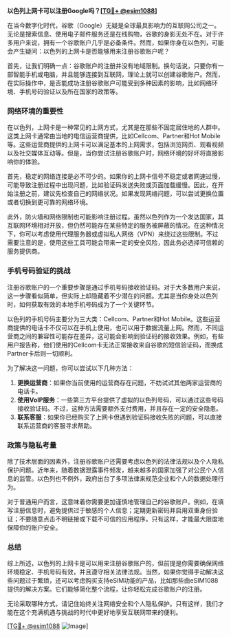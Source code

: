 **以色列上网卡可以注册Google吗？[[TG💪+ @esim1088](https://t.me/s/esim1088)]**

在当今数字化时代，谷歌（Google）无疑是全球最具影响力的互联网公司之一。无论是搜索信息、使用电子邮件服务还是在线购物，谷歌的身影无处不在。对于许多用户来说，拥有一个谷歌账户几乎是必备条件。然而，如果你身在以色列，可能会产生疑问：以色列的上网卡是否能够用来注册谷歌账户呢？

首先，让我们明确一点：谷歌账户的注册并没有地域限制。换句话说，只要你有一部智能手机或电脑，并且能够连接到互联网，理论上就可以创建谷歌账户。然而，在实际操作中，是否能成功注册谷歌账户可能受到多种因素的影响，比如网络环境、手机号码验证以及所在国家的政策等。

### 网络环境的重要性

在以色列，上网卡是一种常见的上网方式，尤其是在那些不固定居住地的人群中。这类上网卡通常由当地的电信运营商提供，比如Cellcom、Partner和Hot Mobile等。这些运营商提供的上网卡可以满足基本的上网需求，包括浏览网页、观看视频以及社交媒体互动等。但是，当你尝试注册谷歌账户时，网络环境的好坏将直接影响你的体验。

首先，稳定的网络连接是必不可少的。如果你的上网卡信号不稳定或者网速过慢，可能导致注册过程中出现问题，比如验证码发送失败或页面加载缓慢。因此，在开始注册之前，建议先检查自己的网络状况。如果发现网络问题，可以尝试更换位置或者切换到更可靠的网络环境。

此外，防火墙和网络限制也可能影响注册过程。虽然以色列作为一个发达国家，其互联网环境相对开放，但仍然可能存在某些特定的服务被屏蔽的情况。在这种情况下，你可以考虑使用代理服务器或虚拟私人网络（VPN）来绕过这些限制。不过需要注意的是，使用这些工具可能会带来一定的安全风险，因此务必选择可信赖的服务提供商。

### 手机号码验证的挑战

注册谷歌账户的一个重要步骤是通过手机号码接收验证码。对于大多数用户来说，这一步骤看似简单，但实际上却隐藏着不少潜在的问题。尤其是当你身处以色列时，如何获取有效的本地手机号码成为了一个关键环节。

以色列的手机号码主要分为三大类：Cellcom、Partner和Hot Mobile。这些运营商提供的电话卡不仅可以在手机上使用，也可以用于数据流量上网。然而，不同运营商之间的兼容性可能存在差异，这可能会影响到验证码的接收效果。例如，有些用户报告称，他们使用的Cellcom卡无法正常接收来自谷歌的短信验证码，而换成Partner卡后则一切顺利。

为了解决这一问题，你可以尝试以下几种方法：

1. **更换运营商**：如果你当前使用的运营商存在问题，不妨试试其他两家运营商的电话卡。
2. **使用VoIP服务**：一些第三方平台提供了虚拟的以色列号码，可以通过这些号码接收验证码。不过，这种方法需要额外支付费用，并且存在一定的安全隐患。
3. **联系客服**：如果你已经购买了上网卡但遇到验证码接收失败的问题，可以直接联系运营商的客服寻求帮助。

### 政策与隐私考量

除了技术层面的因素外，注册谷歌账户还需要考虑以色列的法律法规以及个人隐私保护问题。近年来，随着数据泄露事件频发，越来越多的国家加强了对公民个人信息的监管。以色列也不例外，政府出台了多项法律来规范企业和个人的数据处理行为。

对于普通用户而言，这意味着你需要更加谨慎地管理自己的谷歌账户。例如，在填写注册信息时，避免提供过于敏感的个人信息；定期更新密码并启用双重身份验证；不要随意点击不明链接或下载不可信的应用程序。只有这样，才能最大限度地保障你的账户安全。

### 总结

综上所述，以色列的上网卡是可以用来注册谷歌账户的，但前提是你需要确保网络环境稳定、手机号码有效，并且遵守相关法律法规。当然，如果你觉得手动解决这些问题过于繁琐，还可以考虑购买支持eSIM功能的产品，比如那些由eSIM1088提供的解决方案。它们能够简化整个流程，让你轻松完成谷歌账户的注册。

无论采取哪种方式，请记住始终关注网络安全和个人隐私保护。只有这样，我们才能在这个充满机遇与挑战的时代中更好地享受互联网带来的便利。

[[TG💪+ @esim1088](https://t.me/s/esim1088) ![Image](https://i.postimg.cc/4NQfJmqS/Snipaste-2025-05-13-00-14-12.png)]